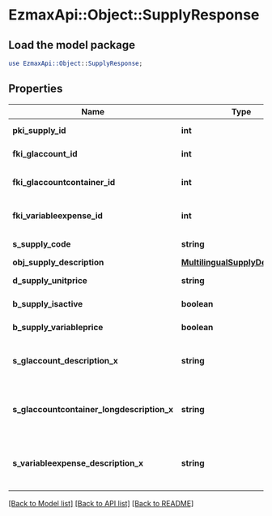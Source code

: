 # EzmaxApi::Object::SupplyResponse

## Load the model package
```perl
use EzmaxApi::Object::SupplyResponse;
```

## Properties
Name | Type | Description | Notes
------------ | ------------- | ------------- | -------------
**pki_supply_id** | **int** | The unique ID of the Supply | 
**fki_glaccount_id** | **int** | The unique ID of the Glaccount | [optional] 
**fki_glaccountcontainer_id** | **int** | The unique ID of the Glaccountcontainer | [optional] 
**fki_variableexpense_id** | **int** | The unique ID of the Variableexpense | 
**s_supply_code** | **string** | The code of the Supply | 
**obj_supply_description** | [**MultilingualSupplyDescription**](MultilingualSupplyDescription.md) |  | 
**d_supply_unitprice** | **string** | The unit price of the Supply | 
**b_supply_isactive** | **boolean** | Whether the supply is active or not | 
**b_supply_variableprice** | **boolean** | Whether if the price is variable | 
**s_glaccount_description_x** | **string** | The Description for the Glaccount in the language of the requester | [optional] 
**s_glaccountcontainer_longdescription_x** | **string** | The Description for the Glaccountcontainer in the language of the requester | [optional] 
**s_variableexpense_description_x** | **string** | The description of the Variableexpense in the language of the requester | [optional] 

[[Back to Model list]](../README.md#documentation-for-models) [[Back to API list]](../README.md#documentation-for-api-endpoints) [[Back to README]](../README.md)


